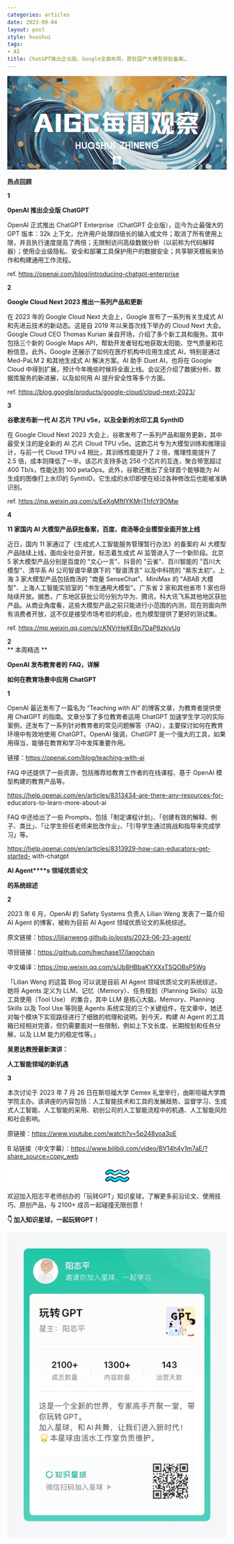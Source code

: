 ```yaml
---
categories: articles
date: 2023-09-04
layout: post
style: huoshui
tags:
- AI
title: ChatGPT推出企业版，Google全面布局，首批国产大模型获批备案…
---
```


![](/assets/images/eb182afb330c4b89917d2f295893226d.jpg)


**热点回顾**  

**1**

**0penAI 推出企业版 ChatGPT**

  
  
  
  
  

OpenAI 正式推出 ChatGPT Enterprise（ChatGPT 企业版），迄今为止最强大的 GPT 版本：32k
上下文，允许用户处理四倍长的输入或文件；取消了所有使用上限，并且执行速度提高了两倍；无限制访问高级数据分析（以前称为代码解释器）；使用企业级隐私、安全和部署工具保护用户的数据安全；共享聊天模板来协作和构建通用工作流程。

ref. https://openai.com/blog/introducing-chatgpt-enterprise

  
  

  

**2**

**Google Cloud Next 2023 推出一系列产品和更新**

  
  
  
  
  

在 2023 年的 Google Cloud Next 大会上，Google 宣布了一系列有关生成式 AI 和先进云技术的新动态。这是自 2019
年以来首次线下举办的 Cloud Next 大会。Google Cloud CEO Thomas Kurian
亲自开场，介绍了多个新工具和服务。其中包括三个新的 Google Maps API，帮助开发者轻松地获取太阳能、空气质量和花粉信息。此外，Google
还展示了如何在医疗机构中应用生成式 AI，特别是通过 Med-PaLM 2 和其他生成式 AI 解决方案。AI 助手 Duet AI，也将在 Google
Cloud 中得到扩展，预计今年晚些时候将全面上线。会议还介绍了数据分析、数据库服务的新进展，以及如何用 AI 提升安全性等多个方面。

ref. https://blog.google/products/google-cloud/cloud-next-2023/

  
  

  

**3**

**谷歌发布新一代 AI 芯片 TPU v5e，以及全新的水印工具 SynthID**

  
  
  
  
  

在 Google Cloud Next 2023 大会上，谷歌发布了一系列产品和服务更新，其中最受关注的是全新的 AI 芯片 Cloud TPU
v5e。这款芯片专为大模型训练和推理设计，与前一代 Cloud TPU v4 相比，其训练性能提升了 2 倍，推理性能提升了 2.5
倍，成本则降低了一半。该芯片支持多达 256 个芯片的互连，聚合带宽超过 400 Tb/s，性能达到 100
petaOps。此外，谷歌还推出了全球首个能够能为 AI 生成的图像打上水印的 SynthID，它生成的水印即使在经过各种修改后也能被准确识别。

ref. https://mp.weixin.qq.com/s/EeXgMftIYKMrjThfcY9OMw

  
  

  

**4**

**11 家国内 AI 大模型产品获批备案，百度、商汤等企业模型全面开放上线**

  
  
  
  
  

近日，国内 11 家通过了《生成式人工智能服务管理暂行办法》的备案的 AI 大模型产品陆续上线，面向全社会开放，标志着生成式 AI
监管进入了一个新阶段。北京 5 家大模型产品分别是百度的 "文心一言"、抖音的 "云雀"、百川智能的 "百川大模型"、清华系 AI 公司智谱华章旗下的
"智谱清言" 以及中科院的 "紫东太初"。上海 3 家大模型产品包括商汤的 "商量 SenseChat"、MiniMax 的 "ABAB
大模型"、上海人工智能实验室的 "书生通用大模型"。广东省 2 家和其他省市 1
家也将陆续开放。据悉，广东地区获批公司分别为华为、腾讯，科大讯飞系其他地区获批产品。从商业角度看，这些大模型产品之前只能进行小范围的内测，现在则面向所有消费者开放，这不仅是接受市场考验的机会，也为模型提供了更好的测试集。

ref. https://mp.weixin.qq.com/s/cKNVrHeKEBn7DaP8zkjvUg

  
  

  

**2**  
** 本周精选  **  

  

**OpenAI 发布教育者的 FAQ，详解**

**如何在教育场景中应用 ChatGPT**

**1**

  

OpenAI 最近发布了一篇名为 “Teaching with AI” 的博客文章，为教育者提供使用 ChatGPT 的指南。文章分享了多位教育者运用
ChatGPT 加速学生学习的实际案例，还发布了一系列针对教育者的常见问题解答（FAQ），主要探讨如何在教育环境中有效地使用 ChatGPT。OpenAI
强调，ChatGPT 是一个强大的工具，如果用得当，能够在教育和学习中发挥重要作用。

链接：https://openai.com/blog/teaching-with-ai

FAQ 中还提供了一些资源，包括推荐给教育工作者的在线课程、基于 OpenAI 模型构建的教育产品等。

https://help.openai.com/en/articles/8313434-are-there-any-resources-for-
educators-to-learn-more-about-ai

FAQ 中还给出了一些
Prompts，包括「制定课程计划」、「创建有效的解释、例子、类比」、「让学生担任老师来批改作业」、「引导学生通过挑战和指导来完成学习」等。

https://help.openai.com/en/articles/8313929-how-can-educators-get-started-
with-chatgpt

  

**AI Agent****s 领域优质论文**

**的系统综述**

**2**

  

2023 年 6 月，OpenAI 的 Safety Systems 负责人 Lilian Weng 发表了一篇介绍 AI Agent 的博客，被称为目前
AI Agent 领域优质论文的系统综述。

原文链接：https://lilianweng.github.io/posts/2023-06-23-agent/

项目链接：https://github.com/hwchase17/langchain

中文编译：https://mp.weixin.qq.com/s/Jb8HBbaKYXXxTSQOBsP5Wg

「Lilian Weng 的这篇 Blog 可以说是目前 AI Agent 领域优质论文的系统综述，她将 Agents 定义为
LLM、记忆（Memory）、任务规划（Planning Skills）以及工具使用（Tool Use） 的集合，其中 LLM
是核心大脑，Memory、Planning Skills 以及 Tool Use 等则是 Agents
系统实现的三个关键组件，在文章中，她还对每个模块下实现路径进行了细致的梳理和说明。到今天，构建 AI Agent
的工具箱已经相对完善，但仍需要面对一些限制，例如上下文长度、长期规划和任务分解，以及 LLM 能力的稳定性等。」

  

**吴恩达教授最新演讲：**  

****人工智能领域的新机遇****

**3**

  

本次讨论于 2023 年 7 月 26 日在斯坦福大学 Cemex
礼堂举行，由斯坦福大学商学院主办。该讲座的内容包括：人工智能技术和工具的发展趋势、监督学习、生成式人工智能、人工智能的采用、初创公司的人工智能流程中的机遇、人工智能风险和社会影响。

原链接：https://www.youtube.com/watch?v=5p248yoa3oE

B 站链接（中文字幕）：https://www.bilibili.com/video/BV14h4y1m7aE/?share_source=copy_web

  

![](/assets/images/cfea3a490e2a45049a09dd8fcee544be.png)

欢迎加入阳志平老师创办的「玩转GPT」知识星球，了解更多前沿论文、使用技巧、原创产品，与 2100+ 成员一起碰撞无限创意！

**👇 加入知识星球，一起玩转GPT！**

![](/assets/images/de0781e37fb34ef7936a34ea4320639b.jpg)